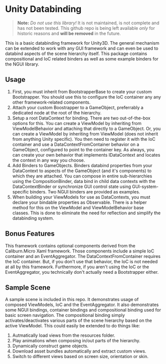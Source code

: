 

# Unity Databinding

> **Note:** _Do not use this library!_ It is not maintained, is not complete and has not been tested. This github repo is being left available _only_ for historic reasons and **will be removed** in the future.

This is a basic databinding framework for Unity3D. The general mechanism can be extended to work with any GUI framework and can even be used to databind aspects of the scene hierarchy itself. This package contains compositional and IoC related binders as well as some example binders for the NGUI library.

## Usage

1. First, you must inherit from BootstrapperBase to create your custom Bootstrapper. You should use this to configure the IoC container any any other framework-related components.
2. Attach your custom Boostrapper to a GameObject, preferrably a dedicated node at the root of the hierarchy.
3. Setup a root DataContext for binding. There are two out-of-the-box options for this. You can create a ViewModel by inheriting from ViewModelBehavior and attaching that directly to a GameObject. Or, you can create a ViewModel by inheriting from ViewModel (does not inherit from anything Unity specific). You then need to register it with the IoC container and use a DataContextFromContainer behavior on a GameObject, configured to point to the container key. As always, you can create your own behavior that implements IDataContext and locates the context in any way you choose.
4. Add Binders to GameObjects. Binders databind properties from your DataContext to aspects of the GameObject (and it's components) to which they are attached. You can compose in entire sub-hierarchies using the CompositionBinder, data bind in child data contexts with the DataContextBinder or synchronize GUI control state using GUI-system-specific binders. Two NGUI binders are provided as examples.
5. When building your ViewModels for use as DataContexts, you must declare your bindable properties as Observable<T>. There is a helper method for this on the ViewModel and ViewModelBehavior base classes. This is done to eliminate the need for reflection and simplify the databinding system.

## Bonus Features
This framework contains optional components derived from the Caliburn.Micro Xaml framework. Those components include a simple IoC container and an EventAggregator. The DataContextFromContainer requires the IoC container. But, if you don't use that behavior, the IoC is not needed at all by this framework. Furthermore, if you aren't using the IoC or the EventAggregator, you technically don't actually need a Bootstrapper either.

## Sample Scene
A sample scene is included in this repo. It demonstrates usage of composed ViewModels, IoC and the EventAggregator. It also demonstrates some NGUI bindings, container bindings and compositional binding used for basic screen navigation. The compositional binding simply activates/deactivates various parts of the scene hierarchy based on the active ViewModel. This could easily be extended to do things like:

1. Autmatically load views from the resources folder.
2. Play animations when composing in/out parts of the hierarchy.
3. Dynamically construct game objects.
4. Download asset bundles automatically and extract custom views.
5. Switch to different views based on screen size, orientation or skin.
